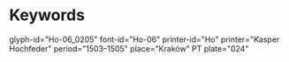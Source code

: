 # Keywords
glyph-id="Ho-06_0205"
font-id="Ho-06"
printer-id="Ho"
printer="Kasper Hochfeder"
period="1503–1505"
place="Kraków"
PT plate="024"
